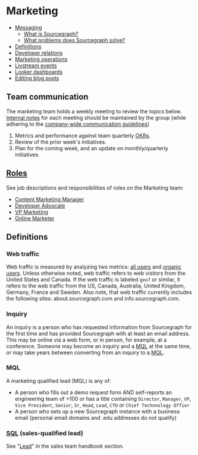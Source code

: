 # Marketing

- [Messaging](messaging.md)
  - [What is Sourcegraph?](messaging.md#sourcegraph-value-proposition)
  - [What problems does Sourcegraph solve?](messaging.md#what-problems-does-sourcegraph-solve)
- [Definitions](https://docs.google.com/document/d/1h6xQeGHpMrsUUJ63Q6KupUNzq1iOpZfZSMC6ta3pLiY/edit#heading=h.pt4ztk7qhub0)
- [Developer relations](developer-relations/index.md)
- [Marketing operations](marketing_operations.md)
- [Livstream events](livestream.md)
- [Looker dashboards](https://sourcegraph.looker.com/browse/boards/2)
- [Editing blog posts](editing_blog_posts.md)

## Team communication

The marketing team holds a weekly meeting to review the topics below. [Internal notes](https://docs.google.com/document/d/1vX3vF6t8HP-7-K9giM85UKEoAhmhy-ifAvbbFDvmKwo/edit#) for each meeting should be maintained by the group (while adhering to the [company-wide communication guidelines](../communication/index.md))

1. Metrics and performance against team quarterly [OKRs](../../company/okrs/index.md).
1. Review of the prior week's initiatives.
1. Plan for the coming week, and an update on monthly/quarterly initiatives.

## [Roles](roles.md)

See job descriptions and responsibilities of roles on the Marketing team:

- [Content Marketing Manager](roles.md#content-marketing-manager)
- [Developer Advocate](roles.md#developer-advocate)
- [VP Marketing](roles.md#vp-marketing)
- [Online Marketer](roles.md#online-marketer)

## Definitions

### Web traffic

Web traffic is measured by analyzing two metrics: [all users](https://www.lovesdata.com/blog/google-analytics-glossary#user) and [organic users](https://theupperranks.com/blog/organic-search/). Unless otherwise noted, web traffic refers to web visitors from the United States and Canada. If the web traffic is labeled `geo7` or similar, it refers to the web traffic from the US, Canada, Australia, United Kingdom, Germany, France and Sweden.   Also note, that web traffic currently includes the following sites:  about.sourcegraph.com and info.sourcegraph.com.

### Inquiry

An inquiry is a person who has requested information from Sourcegraph for the first time and has provided Sourcegraph with at least an email address. This may be online via a web form, or in person, for example, at a conference. Someone may become an inquiry and a [MQL](#mql) at the same time, or may take years between converting from an inquiry to a [MQL](#mql).

### MQL

A marketing qualified lead (MQL) is any of:

- A person who fills out a demo request form AND self-reports an engineering team of >100 or has a title containing `Director`, `Manager`, `VP`, `Vice President`, `Senior`, `Sr`, 	`Head`, `Lead`, `CTO` or `Chief Technnology Offier`
- A person who sets up a new Sourcegraph instance with a business email (personal email domains and .edu addresses do not qualify)

### [SQL](../sales/index.md#lead) (sales-qualified lead)

See "[Lead](../sales/index.md#lead)" in the sales team handbook section.
